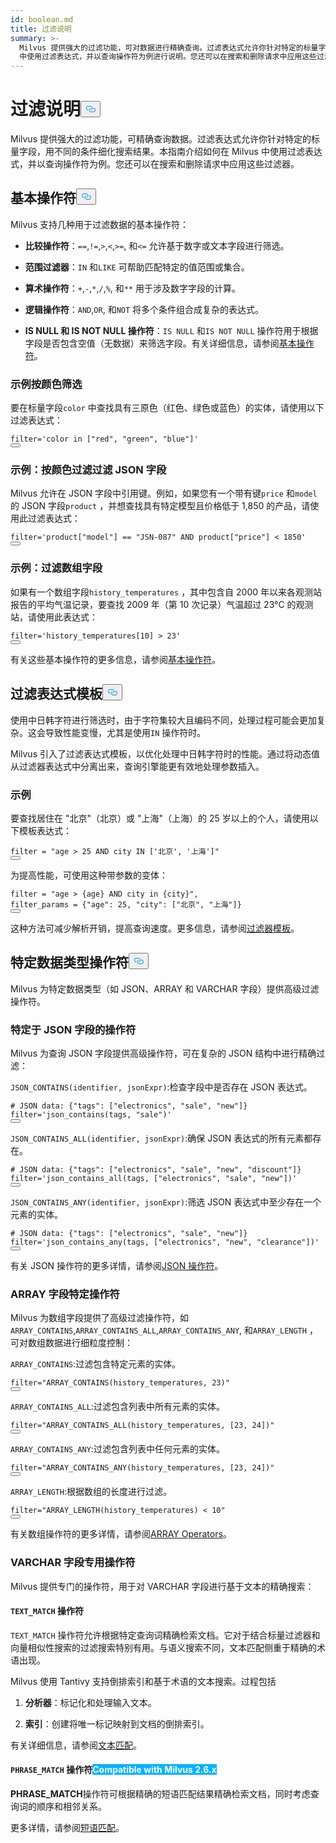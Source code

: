 ```yaml
---
id: boolean.md
title: 过滤说明
summary: >-
  Milvus 提供强大的过滤功能，可对数据进行精确查询。过滤表达式允许你针对特定的标量字段，用不同的条件细化搜索结果。本指南介绍如何在 Milvus
  中使用过滤表达式，并以查询操作符为例进行说明。您还可以在搜索和删除请求中应用这些过滤器。
---
```

<h1 id="Filtering-Explained" class="common-anchor-header">过滤说明<button data-href="#Filtering-Explained" class="anchor-icon" translate="no">
      <svg translate="no"
        aria-hidden="true"
        focusable="false"
        height="20"
        version="1.1"
        viewBox="0 0 16 16"
        width="16"
      >
        <path
          fill="#0092E4"
          fill-rule="evenodd"
          d="M4 9h1v1H4c-1.5 0-3-1.69-3-3.5S2.55 3 4 3h4c1.45 0 3 1.69 3 3.5 0 1.41-.91 2.72-2 3.25V8.59c.58-.45 1-1.27 1-2.09C10 5.22 8.98 4 8 4H4c-.98 0-2 1.22-2 2.5S3 9 4 9zm9-3h-1v1h1c1 0 2 1.22 2 2.5S13.98 12 13 12H9c-.98 0-2-1.22-2-2.5 0-.83.42-1.64 1-2.09V6.25c-1.09.53-2 1.84-2 3.25C6 11.31 7.55 13 9 13h4c1.45 0 3-1.69 3-3.5S14.5 6 13 6z"
        ></path>
      </svg>
    </button></h1><p>Milvus 提供强大的过滤功能，可精确查询数据。过滤表达式允许你针对特定的标量字段，用不同的条件细化搜索结果。本指南介绍如何在 Milvus 中使用过滤表达式，并以查询操作符为例。您还可以在搜索和删除请求中应用这些过滤器。</p>
<h2 id="Basic-operators" class="common-anchor-header">基本操作符<button data-href="#Basic-operators" class="anchor-icon" translate="no">
      <svg translate="no"
        aria-hidden="true"
        focusable="false"
        height="20"
        version="1.1"
        viewBox="0 0 16 16"
        width="16"
      >
        <path
          fill="#0092E4"
          fill-rule="evenodd"
          d="M4 9h1v1H4c-1.5 0-3-1.69-3-3.5S2.55 3 4 3h4c1.45 0 3 1.69 3 3.5 0 1.41-.91 2.72-2 3.25V8.59c.58-.45 1-1.27 1-2.09C10 5.22 8.98 4 8 4H4c-.98 0-2 1.22-2 2.5S3 9 4 9zm9-3h-1v1h1c1 0 2 1.22 2 2.5S13.98 12 13 12H9c-.98 0-2-1.22-2-2.5 0-.83.42-1.64 1-2.09V6.25c-1.09.53-2 1.84-2 3.25C6 11.31 7.55 13 9 13h4c1.45 0 3-1.69 3-3.5S14.5 6 13 6z"
        ></path>
      </svg>
    </button></h2><p>Milvus 支持几种用于过滤数据的基本操作符：</p>
<ul>
<li><p><strong>比较操作符</strong>：<code translate="no">==</code>,<code translate="no">!=</code>,<code translate="no">&gt;</code>,<code translate="no">&lt;</code>,<code translate="no">&gt;=</code>, 和<code translate="no">&lt;=</code> 允许基于数字或文本字段进行筛选。</p></li>
<li><p><strong>范围过滤器</strong>：<code translate="no">IN</code> 和<code translate="no">LIKE</code> 可帮助匹配特定的值范围或集合。</p></li>
<li><p><strong>算术操作符</strong>：<code translate="no">+</code>,<code translate="no">-</code>,<code translate="no">*</code>,<code translate="no">/</code>,<code translate="no">%</code>, 和<code translate="no">**</code> 用于涉及数字字段的计算。</p></li>
<li><p><strong>逻辑操作符</strong>：<code translate="no">AND</code>,<code translate="no">OR</code>, 和<code translate="no">NOT</code> 将多个条件组合成复杂的表达式。</p></li>
<li><p><strong>IS NULL 和 IS NOT NULL 操作符</strong>：<code translate="no">IS NULL</code> 和<code translate="no">IS NOT NULL</code> 操作符用于根据字段是否包含空值（无数据）来筛选字段。有关详细信息，请参阅<a href="/docs/zh/basic-operators.md#IS-NULL-and-IS-NOT-NULL-Operators">基本操作符</a>。</p></li>
</ul>
<h3 id="Example-Filtering-by-Color" class="common-anchor-header">示例按颜色筛选</h3><p>要在标量字段<code translate="no">color</code> 中查找具有三原色（红色、绿色或蓝色）的实体，请使用以下过滤表达式：</p>
<pre><code translate="no" class="language-python"><span class="hljs-built_in">filter</span>=<span class="hljs-string">&#x27;color in [&quot;red&quot;, &quot;green&quot;, &quot;blue&quot;]&#x27;</span>
<button class="copy-code-btn"></button></code></pre>
<h3 id="Example-Filtering-JSON-Fields" class="common-anchor-header">示例：按颜色过滤过滤 JSON 字段</h3><p>Milvus 允许在 JSON 字段中引用键。例如，如果您有一个带有键<code translate="no">price</code> 和<code translate="no">model</code> 的 JSON 字段<code translate="no">product</code> ，并想查找具有特定模型且价格低于 1,850 的产品，请使用此过滤表达式：</p>
<pre><code translate="no" class="language-python"><span class="hljs-built_in">filter</span>=<span class="hljs-string">&#x27;product[&quot;model&quot;] == &quot;JSN-087&quot; AND product[&quot;price&quot;] &lt; 1850&#x27;</span>
<button class="copy-code-btn"></button></code></pre>
<h3 id="Example-Filtering-Array-Fields" class="common-anchor-header">示例：过滤数组字段</h3><p>如果有一个数组字段<code translate="no">history_temperatures</code> ，其中包含自 2000 年以来各观测站报告的平均气温记录，要查找 2009 年（第 10 次记录）气温超过 23°C 的观测站，请使用此表达式：</p>
<pre><code translate="no" class="language-python"><span class="hljs-built_in">filter</span>=<span class="hljs-string">&#x27;history_temperatures[10] &gt; 23&#x27;</span>
<button class="copy-code-btn"></button></code></pre>
<p>有关这些基本操作符的更多信息，请参阅<a href="/docs/zh/basic-operators.md">基本操作符</a>。</p>
<h2 id="Filter-expression-templates" class="common-anchor-header">过滤表达式模板<button data-href="#Filter-expression-templates" class="anchor-icon" translate="no">
      <svg translate="no"
        aria-hidden="true"
        focusable="false"
        height="20"
        version="1.1"
        viewBox="0 0 16 16"
        width="16"
      >
        <path
          fill="#0092E4"
          fill-rule="evenodd"
          d="M4 9h1v1H4c-1.5 0-3-1.69-3-3.5S2.55 3 4 3h4c1.45 0 3 1.69 3 3.5 0 1.41-.91 2.72-2 3.25V8.59c.58-.45 1-1.27 1-2.09C10 5.22 8.98 4 8 4H4c-.98 0-2 1.22-2 2.5S3 9 4 9zm9-3h-1v1h1c1 0 2 1.22 2 2.5S13.98 12 13 12H9c-.98 0-2-1.22-2-2.5 0-.83.42-1.64 1-2.09V6.25c-1.09.53-2 1.84-2 3.25C6 11.31 7.55 13 9 13h4c1.45 0 3-1.69 3-3.5S14.5 6 13 6z"
        ></path>
      </svg>
    </button></h2><p>使用中日韩字符进行筛选时，由于字符集较大且编码不同，处理过程可能会更加复杂。这会导致性能变慢，尤其是使用<code translate="no">IN</code> 操作符时。</p>
<p>Milvus 引入了过滤表达式模板，以优化处理中日韩字符时的性能。通过将动态值从过滤器表达式中分离出来，查询引擎能更有效地处理参数插入。</p>
<h3 id="Example" class="common-anchor-header">示例</h3><p>要查找居住在 "北京"（北京）或 "上海"（上海）的 25 岁以上的个人，请使用以下模板表达式：</p>
<pre><code translate="no" class="language-python"><span class="hljs-built_in">filter</span> = <span class="hljs-string">&quot;age &gt; 25 AND city IN [&#x27;北京&#x27;, &#x27;上海&#x27;]&quot;</span>
<button class="copy-code-btn"></button></code></pre>
<p>为提高性能，可使用这种带参数的变体：</p>
<pre><code translate="no" class="language-python"><span class="hljs-built_in">filter</span> = <span class="hljs-string">&quot;age &gt; {age} AND city in {city}&quot;</span>,
filter_params = {<span class="hljs-string">&quot;age&quot;</span>: <span class="hljs-number">25</span>, <span class="hljs-string">&quot;city&quot;</span>: [<span class="hljs-string">&quot;北京&quot;</span>, <span class="hljs-string">&quot;上海&quot;</span>]}
<button class="copy-code-btn"></button></code></pre>
<p>这种方法可减少解析开销，提高查询速度。更多信息，请参阅<a href="/docs/zh/filtering-templating.md">过滤器模板</a>。</p>
<h2 id="Data-type-specific-operators" class="common-anchor-header">特定数据类型操作符<button data-href="#Data-type-specific-operators" class="anchor-icon" translate="no">
      <svg translate="no"
        aria-hidden="true"
        focusable="false"
        height="20"
        version="1.1"
        viewBox="0 0 16 16"
        width="16"
      >
        <path
          fill="#0092E4"
          fill-rule="evenodd"
          d="M4 9h1v1H4c-1.5 0-3-1.69-3-3.5S2.55 3 4 3h4c1.45 0 3 1.69 3 3.5 0 1.41-.91 2.72-2 3.25V8.59c.58-.45 1-1.27 1-2.09C10 5.22 8.98 4 8 4H4c-.98 0-2 1.22-2 2.5S3 9 4 9zm9-3h-1v1h1c1 0 2 1.22 2 2.5S13.98 12 13 12H9c-.98 0-2-1.22-2-2.5 0-.83.42-1.64 1-2.09V6.25c-1.09.53-2 1.84-2 3.25C6 11.31 7.55 13 9 13h4c1.45 0 3-1.69 3-3.5S14.5 6 13 6z"
        ></path>
      </svg>
    </button></h2><p>Milvus 为特定数据类型（如 JSON、ARRAY 和 VARCHAR 字段）提供高级过滤操作符。</p>
<h3 id="JSON-field-specific-operators" class="common-anchor-header">特定于 JSON 字段的操作符</h3><p>Milvus 为查询 JSON 字段提供高级操作符，可在复杂的 JSON 结构中进行精确过滤：</p>
<p><code translate="no">JSON_CONTAINS(identifier, jsonExpr)</code>:检查字段中是否存在 JSON 表达式。</p>
<pre><code translate="no" class="language-python"><span class="hljs-comment"># JSON data: {&quot;tags&quot;: [&quot;electronics&quot;, &quot;sale&quot;, &quot;new&quot;]}</span>
<span class="hljs-built_in">filter</span>=<span class="hljs-string">&#x27;json_contains(tags, &quot;sale&quot;)&#x27;</span>
<button class="copy-code-btn"></button></code></pre>
<p><code translate="no">JSON_CONTAINS_ALL(identifier, jsonExpr)</code>:确保 JSON 表达式的所有元素都存在。</p>
<pre><code translate="no" class="language-python"><span class="hljs-comment"># JSON data: {&quot;tags&quot;: [&quot;electronics&quot;, &quot;sale&quot;, &quot;new&quot;, &quot;discount&quot;]}</span>
<span class="hljs-built_in">filter</span>=<span class="hljs-string">&#x27;json_contains_all(tags, [&quot;electronics&quot;, &quot;sale&quot;, &quot;new&quot;])&#x27;</span>
<button class="copy-code-btn"></button></code></pre>
<p><code translate="no">JSON_CONTAINS_ANY(identifier, jsonExpr)</code>:筛选 JSON 表达式中至少存在一个元素的实体。</p>
<pre><code translate="no" class="language-python"><span class="hljs-comment"># JSON data: {&quot;tags&quot;: [&quot;electronics&quot;, &quot;sale&quot;, &quot;new&quot;]}</span>
<span class="hljs-built_in">filter</span>=<span class="hljs-string">&#x27;json_contains_any(tags, [&quot;electronics&quot;, &quot;new&quot;, &quot;clearance&quot;])&#x27;</span>
<button class="copy-code-btn"></button></code></pre>
<p>有关 JSON 操作符的更多详情，请参阅<a href="/docs/zh/json-operators.md">JSON 操作符</a>。</p>
<h3 id="ARRAY-field-specific-operators" class="common-anchor-header">ARRAY 字段特定操作符</h3><p>Milvus 为数组字段提供了高级过滤操作符，如<code translate="no">ARRAY_CONTAINS</code>,<code translate="no">ARRAY_CONTAINS_ALL</code>,<code translate="no">ARRAY_CONTAINS_ANY</code>, 和<code translate="no">ARRAY_LENGTH</code> ，可对数组数据进行细粒度控制：</p>
<p><code translate="no">ARRAY_CONTAINS</code>:过滤包含特定元素的实体。</p>
<pre><code translate="no" class="language-python"><span class="hljs-built_in">filter</span>=<span class="hljs-string">&quot;ARRAY_CONTAINS(history_temperatures, 23)&quot;</span>
<button class="copy-code-btn"></button></code></pre>
<p><code translate="no">ARRAY_CONTAINS_ALL</code>:过滤包含列表中所有元素的实体。</p>
<pre><code translate="no" class="language-python"><span class="hljs-built_in">filter</span>=<span class="hljs-string">&quot;ARRAY_CONTAINS_ALL(history_temperatures, [23, 24])&quot;</span>
<button class="copy-code-btn"></button></code></pre>
<p><code translate="no">ARRAY_CONTAINS_ANY</code>:过滤包含列表中任何元素的实体。</p>
<pre><code translate="no" class="language-python"><span class="hljs-built_in">filter</span>=<span class="hljs-string">&quot;ARRAY_CONTAINS_ANY(history_temperatures, [23, 24])&quot;</span>
<button class="copy-code-btn"></button></code></pre>
<p><code translate="no">ARRAY_LENGTH</code>:根据数组的长度进行过滤。</p>
<pre><code translate="no" class="language-python"><span class="hljs-built_in">filter</span>=<span class="hljs-string">&quot;ARRAY_LENGTH(history_temperatures) &lt; 10&quot;</span>
<button class="copy-code-btn"></button></code></pre>
<p>有关数组操作符的更多详情，请参阅<a href="/docs/zh/array-operators.md">ARRAY Operators</a>。</p>
<h3 id="VARCHAR-field-specific-operators" class="common-anchor-header">VARCHAR 字段专用操作符</h3><p>Milvus 提供专门的操作符，用于对 VARCHAR 字段进行基于文本的精确搜索：</p>
<h4 id="TEXTMATCH-operator" class="common-anchor-header"><code translate="no">TEXT_MATCH</code> 操作符</h4><p><code translate="no">TEXT_MATCH</code> 操作符允许根据特定查询词精确检索文档。它对于结合标量过滤器和向量相似性搜索的过滤搜索特别有用。与语义搜索不同，文本匹配侧重于精确的术语出现。</p>
<p>Milvus 使用 Tantivy 支持倒排索引和基于术语的文本搜索。过程包括</p>
<ol>
<li><p><strong>分析器</strong>：标记化和处理输入文本。</p></li>
<li><p><strong>索引</strong>：创建将唯一标记映射到文档的倒排索引。</p></li>
</ol>
<p>有关详细信息，请参阅<a href="/docs/zh/keyword-match.md">文本匹配</a>。</p>
<h4 id="PHRASEMATCH-operator--Milvus-26x" class="common-anchor-header"><code translate="no">PHRASE_MATCH</code> 操作符<span class="beta-tag" style="background-color:rgb(0, 179, 255);color:white" translate="no">Compatible with Milvus 2.6.x</span></h4><p><strong>PHRASE_MATCH</strong>操作符可根据精确的短语匹配结果精确检索文档，同时考虑查询词的顺序和相邻关系。</p>
<p>更多详情，请参阅<a href="/docs/zh/phrase-match.md">短语匹配</a>。</p>

